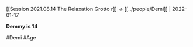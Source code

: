 ---
---

[[Session 2021.08.14 The Relaxation Grotto r]] -> [[../people/Demi]] | 2022-01-17

**Demmy is 14**

#Demi #Age 